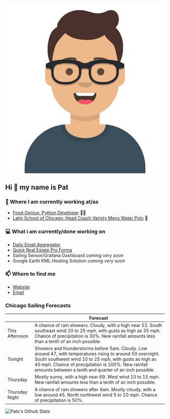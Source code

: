 [![Social banner for p-j-falconer](https://raw.githubusercontent.com/P-J-FALCONER/P-J-FALCONER/master/assets/avataaars.svg)](https://patfalconer.com/)
## Hi :wave: my name is Pat

### 💼 Where I am currently working at/as
- [Food Genius: Python Developer](https://getfoodgenius.com/) 🍔🐍
- [Latin School of Chicago: Head Coach Varisty Mens Water Polo](https://www.latinschool.org/) 🤽


### 💻 What i am currently/done working on
 - [Daily Email Aggregator](https://github.com/P-J-FALCONER/dott_daily_mail)
 - [Quick Real Estate Pro Forma](https://github.com/P-J-FALCONER/henry)
 - Sailing Sensor/Grafana Dashboard *coming very soon*
 - Google Earth KML Hosting Solution *coming very soon*

### 📫 Where to find me
 - [Website](https://patfalconer.com/)
 - [Email](mailto:patrick.j.falconer@gmail.com)


### Chicago Sailing Forecasts
|   | Forecast  |
|---|---|
| This Afternoon | A chance of rain showers. Cloudy, with a high near 52. South southeast wind 20 to 25 mph, with gusts as high as 35 mph. Chance of precipitation is 30%. New rainfall amounts less than a tenth of an inch possible. |
| Tonight | Showers and thunderstorms before 5am. Cloudy. Low around 47, with temperatures rising to around 50 overnight. South southwest wind 10 to 25 mph, with gusts as high as 40 mph. Chance of precipitation is 100%. New rainfall amounts between a tenth and quarter of an inch possible. |
| Thursday | Mostly sunny, with a high near 69. West wind 10 to 15 mph. New rainfall amounts less than a tenth of an inch possible. |
| Thursday Night | A chance of rain showers after 4am. Mostly cloudy, with a low around 45. North northwest wind 5 to 10 mph. Chance of precipitation is 50%. |

![Pats's Github Stats](https://github-readme-stats.vercel.app/api?username=p-j-falconer&show_icons=true&theme=radical)
